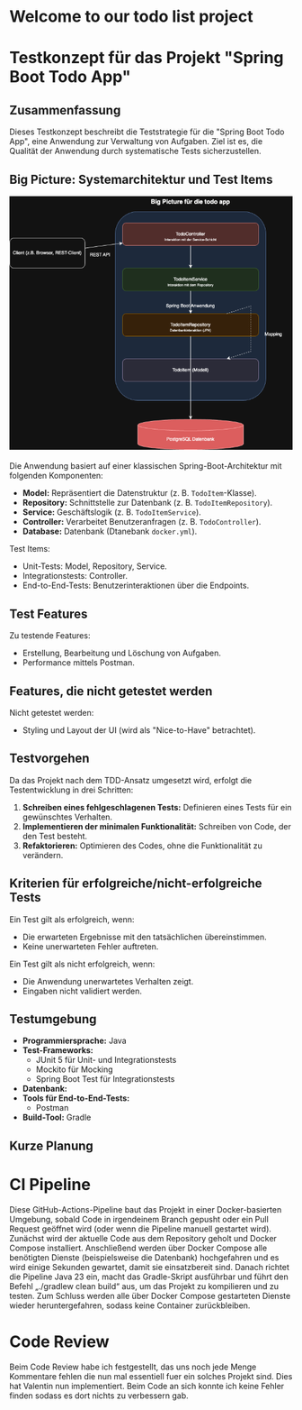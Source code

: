 # Welcome to our todo list project

# Testkonzept für das Projekt "Spring Boot Todo App"

## Zusammenfassung
Dieses Testkonzept beschreibt die Teststrategie für die "Spring Boot Todo App", eine Anwendung zur Verwaltung von Aufgaben. Ziel ist es, die Qualität der Anwendung durch systematische Tests sicherzustellen.
## Big Picture: Systemarchitektur und Test Items <br>
![BigPicture](BigPicture.png) <br><br>
Die Anwendung basiert auf einer klassischen Spring-Boot-Architektur mit folgenden Komponenten:

- **Model:** Repräsentiert die Datenstruktur (z. B. `TodoItem`-Klasse).
- **Repository:** Schnittstelle zur Datenbank (z. B. `TodoItemRepository`).
- **Service:** Geschäftslogik (z. B. `TodoItemService`).
- **Controller:** Verarbeitet Benutzeranfragen (z. B. `TodoController`).
- **Database:** Datenbank (Dtanebank `docker.yml`).

Test Items:
- Unit-Tests: Model, Repository, Service.
- Integrationstests: Controller.
- End-to-End-Tests: Benutzerinteraktionen über die Endpoints.

## Test Features
Zu testende Features:
- Erstellung, Bearbeitung und Löschung von Aufgaben.
- Performance mittels Postman.

## Features, die nicht getestet werden
Nicht getestet werden:
- Styling und Layout der UI (wird als "Nice-to-Have" betrachtet).

## Testvorgehen
Da das Projekt nach dem TDD-Ansatz umgesetzt wird, erfolgt die Testentwicklung in drei Schritten:
1. **Schreiben eines fehlgeschlagenen Tests:** Definieren eines Tests für ein gewünschtes Verhalten.
2. **Implementieren der minimalen Funktionalität:** Schreiben von Code, der den Test besteht.
3. **Refaktorieren:** Optimieren des Codes, ohne die Funktionalität zu verändern.

## Kriterien für erfolgreiche/nicht-erfolgreiche Tests
Ein Test gilt als erfolgreich, wenn:
- Die erwarteten Ergebnisse mit den tatsächlichen übereinstimmen.
- Keine unerwarteten Fehler auftreten.

Ein Test gilt als nicht erfolgreich, wenn:
- Die Anwendung unerwartetes Verhalten zeigt.
- Eingaben nicht validiert werden.

## Testumgebung
- **Programmiersprache:** Java
- **Test-Frameworks:**
  - JUnit 5 für Unit- und Integrationstests
  - Mockito für Mocking
  - Spring Boot Test für Integrationstests
- **Datenbank:** 
- **Tools für End-to-End-Tests:**
  - Postman
- **Build-Tool:** Gradle

## Kurze Planung

# CI Pipeline

Diese GitHub-Actions-Pipeline baut das Projekt in einer Docker-basierten Umgebung, sobald Code in irgendeinem Branch gepusht oder ein Pull Request geöffnet wird (oder wenn die Pipeline manuell gestartet wird). Zunächst wird der aktuelle Code aus dem Repository geholt und Docker Compose installiert. Anschließend werden über Docker Compose alle benötigten Dienste (beispielsweise die Datenbank) hochgefahren und es wird einige Sekunden gewartet, damit sie einsatzbereit sind. Danach richtet die Pipeline Java 23 ein, macht das Gradle-Skript ausführbar und führt den Befehl „./gradlew clean build“ aus, um das Projekt zu kompilieren und zu testen. Zum Schluss werden alle über Docker Compose gestarteten Dienste wieder heruntergefahren, sodass keine Container zurückbleiben.

# Code Review

Beim Code Review habe ich festgestellt, das uns noch jede Menge Kommentare fehlen die nun mal essentiell fuer ein solches Projekt sind. Dies hat Valentin nun implementiert. Beim Code an sich konnte ich keine Fehler finden sodass es dort nichts zu verbessern gab.
